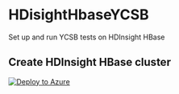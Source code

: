 # HDisightHbaseYCSB
Set up and run YCSB tests on HDInsight HBase 

## Create HDInsight HBase cluster 


[![Deploy to Azure](https://azuredeploy.net/deploybutton.svg)](https://azuredeploy.net/)




<!--stackedit_data:
eyJoaXN0b3J5IjpbLTEwODUxODY3MTYsLTIzMzAxMTg2LC0xMz
g4Mjg1MTQzXX0=
-->